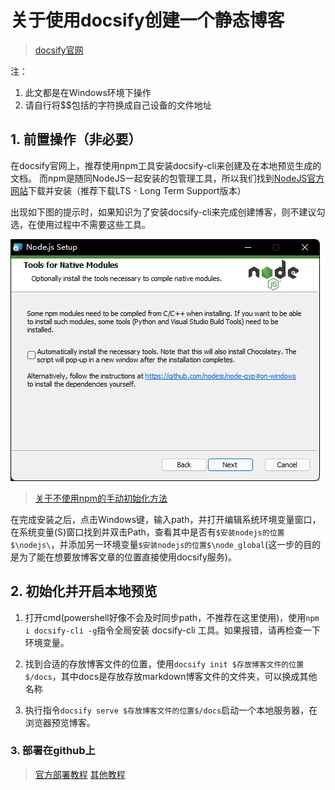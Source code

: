 # 关于使用docsify创建一个静态博客

> [docsify官网](https://docsify.js.org/#/)

注：

1. 此文都是在Windows环境下操作
2. 请自行将$$包括的字符换成自己设备的文件地址

## 1. 前置操作（非必要）

在docsify官网上，推荐使用npm工具安装docsify-cli来创建及在本地预览生成的文档。
而npm是随同NodeJS一起安装的包管理工具，所以我们找到[NodeJS官方网站](https://nodejs.org)下载并安装（推荐下载LTS - Long Term Support版本）

出现如下图的提示时，如果知识为了安装docsify-cli来完成创建博客，则不建议勾选，在使用过程中不需要这些工具。

![Tools for Native Modules.png](images/Tools_for_Native_Modules.png)

> [关于不使用npm的手动初始化方法](https://docsify.js.org/#/zh-cn/quickstart?id=%e6%89%8b%e5%8a%a8%e5%88%9d%e5%a7%8b%e5%8c%96)

在完成安装之后，点击Windows键，输入path，并打开编辑系统环境变量窗口，在系统变量(S)窗口找到并双击Path，查看其中是否有```$安装nodejs的位置$\nodejs\```，并添加另一环境变量```$安装nodejs的位置$\node_global```(这一步的目的是为了能在想要放博客文章的位置直接使用docsify服务)。

## 2. 初始化并开启本地预览

1. 打开cmd(powershell好像不会及时同步path，不推荐在这里使用)，使用```npm i docsify-cli -g```指令全局安装 docsify-cli 工具。如果报错，请再检查一下环境变量。

2. 找到合适的存放博客文件的位置，使用```docsify init $存放博客文件的位置$/docs```，其中docs是存放存放markdown博客文件的文件夹，可以换成其他名称

3. 执行指令```docsify serve $存放博客文件的位置$/docs```启动一个本地服务器，在浏览器预览博客。

### 3. 部署在github上

> [官方部署教程](https://docsify.js.org/#/zh-cn/deploy)
> [其他教程](https://www.cnblogs.com/happyone/p/12152566.html)
